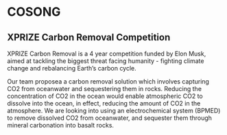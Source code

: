 # COSONG
## XPRIZE Carbon Removal Competition

XPRIZE Carbon Removal is a 4 year competition funded by Elon Musk, aimed at tackling the biggest threat facing humanity - fighting climate change and rebalancing Earth’s carbon cycle.

Our team proposea a carbon removal solution which involves capturing CO2 from oceanwater and sequestering them in rocks. Reducing the concentration of CO2 in the ocean would enable atmospheric CO2 to dissolve into the ocean, in effect, reducing the amount of CO2 in the atmosphere. We are looking into using an electrochemical system (BPMED) to remove dissolved CO2 from oceanwater, and sequester them through mineral carbonation into basalt rocks.
